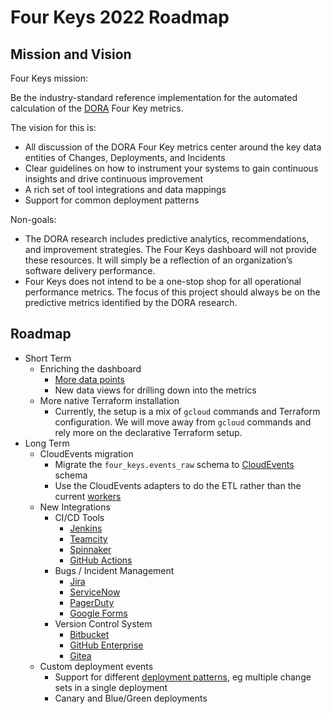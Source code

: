 # Four Keys 2022 Roadmap

## Mission and Vision

Four Keys mission:

  Be the industry-standard reference implementation for the automated calculation of the [DORA](https://cloud.google.com/blog/products/devops-sre/the-2019-accelerate-state-of-devops-elite-performance-productivity-and-scaling) Four Key metrics.  

The vision for this is:

* All discussion of the DORA Four Key metrics center around the key data entities of Changes, Deployments, and Incidents
* Clear guidelines on how to instrument your systems to gain continuous insights and drive continuous improvement
* A rich set of tool integrations and data mappings
* Support for common deployment patterns

Non-goals:

* The DORA research includes predictive analytics, recommendations, and improvement strategies. The Four Keys dashboard will not provide these resources. It will simply be a reflection of an organization’s software delivery performance.
*  Four Keys does not intend to be a one-stop shop for all operational performance metrics. The focus of this project should always be on the predictive metrics identified by the DORA research. 

## Roadmap

* Short Term
  * Enriching the dashboard
    * [More data points](https://github.com/dora-team/fourkeys/issues/77)
    * New data views for drilling down into the metrics
  * More native Terraform installation 
    * Currently, the setup is a mix of `gcloud` commands and Terraform configuration.  We will move away from `gcloud` commands and rely more on the declarative Terraform setup.
* Long Term
  * CloudEvents migration 
    * Migrate the `four_keys.events_raw` schema to [CloudEvents](https://github.com/cloudevents/spec) schema
    * Use the CloudEvents adapters to do the ETL rather than the current [workers](bq-workers/)
  * New Integrations
    * CI/CD Tools
      * [Jenkins](https://www.jenkins.io/)
      * [Teamcity](https://www.jetbrains.com/teamcity/)
      * [Spinnaker](https://spinnaker.io/)
      * [GitHub Actions](https://github.com/features/actions)
    * Bugs / Incident Management
      * [Jira](https://www.atlassian.com/software/jira)
      * [ServiceNow](https://docs.servicenow.com/bundle/london-it-service-management/page/product/incident-management/concept/incident-management-process.html)
      * [PagerDuty](https://www.pagerduty.com/)
      * [Google Forms](https://www.google.com/forms/about/)
    * Version Control System
      * [Bitbucket](https://bitbucket.org/product)
      * [GitHub Enterprise](https://github.com/enterprise)
      * [Gitea](https://gitea.io/en-us/)
  * Custom deployment events
    * Support for different [deployment patterns](https://github.com/dora-team/fourkeys/issues/46), eg multiple change sets in a single deployment
    * Canary and Blue/Green deployments

